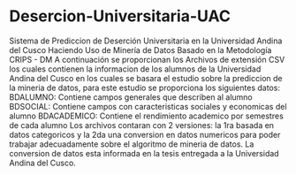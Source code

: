 # Desercion-Universitaria-UAC
Sistema de Prediccion de Deserción Universitaria en la Universidad Andina del Cusco Haciendo Uso de Minería de Datos Basado en la Metodología CRIPS - DM
A continuación se proporcionan los Archivos de extensión CSV los cuales contienen la informacion de los alumnos de la Universidad Andina del Cusco en los cuales se basara el estudio sobre la prediccion de la mineria de datos, para este estudio se proporciona los siguientes datos:
BDALUMNO: Contiene campos generales que describen al alumno
BDSOCIAL: Contiene campos con caracteristicas sociales y economicas del alumno
BDACADEMICO: Contiene el rendimiento academico por semestres de cada alumno
Los archivos contaran con 2 versiones: la 1ra basada en datos categoricos y la 2da una conversion en datos numericos para poder trabajar adecuadamente sobre el algoritmo de mineria de datos.
La conversion de datos esta informada en la tesis entregada a la Universidad Andina del Cusco.
